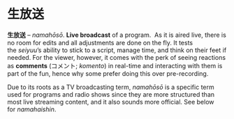 # 生放送

**生放送** – _namahōsō_. **Live broadcast** of a program.  As it is aired live, there is no room for edits and all adjustments are done on the fly. It tests the _seiyuu_’s ability to stick to a script, manage time, and think on their feet if needed. For the viewer, however, it comes with the perk of seeing reactions as **comments** (コメント; _komento_) in real-time and interacting with them is part of the fun, hence why some prefer doing this over pre-recording.

Due to its roots as a TV broadcasting term, _namahōsō_ is a specific term used for programs and radio shows since they are more structured than most live streaming content, and it also sounds more official. See below for _namahaishin_.
